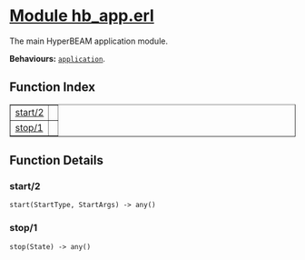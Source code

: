 # [Module hb_app.erl](https://github.com/permaweb/HyperBEAM/blob/main/src/hb_app.erl)




The main HyperBEAM application module.

__Behaviours:__ [`application`](application.md).

<a name="index"></a>

## Function Index ##


<table width="100%" border="1" cellspacing="0" cellpadding="2" summary="function index"><tr><td valign="top"><a href="#start-2">start/2</a></td><td></td></tr><tr><td valign="top"><a href="#stop-1">stop/1</a></td><td></td></tr></table>


<a name="functions"></a>

## Function Details ##

<a name="start-2"></a>

### start/2 ###

`start(StartType, StartArgs) -> any()`

<a name="stop-1"></a>

### stop/1 ###

`stop(State) -> any()`

